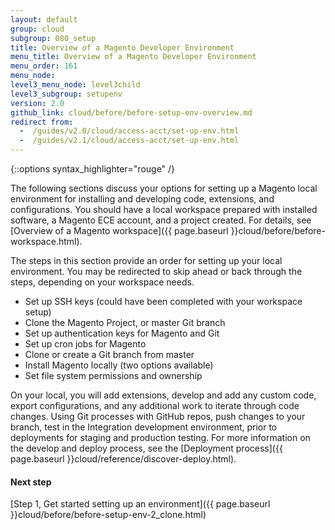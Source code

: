 ```yaml
---
layout: default
group: cloud
subgroup: 080_setup
title: Overview of a Magento Developer Environment
menu_title: Overview of a Magento Developer Environment
menu_order: 161
menu_node:
level3_menu_node: level3child
level3_subgroup: setupenv
version: 2.0
github_link: cloud/before/before-setup-env-overview.md
redirect from:
  -  /guides/v2.0/cloud/access-acct/set-up-env.html
  -  /guides/v2.1/cloud/access-acct/set-up-env.html
---
```


{::options syntax_highlighter="rouge" /}

The following sections discuss your options for setting up a Magento local environment for installing and developing code, extensions, and configurations. You should have a local workspace prepared with installed software, a Magento ECE account, and a project created. For details, see [Overview of a Magento workspace]({{ page.baseurl }}cloud/before/before-workspace.html).

The steps in this section provide an order for setting up your local environment. You may be redirected to skip ahead or back through the steps, depending on your workspace needs.

* Set up SSH keys (could have been completed with your workspace setup)
* Clone the Magento Project, or master Git branch
* Set up authentication keys for Magento and Git
* Set up cron jobs for Magento
* Clone or create a Git branch from master
* Install Magento locally (two options available)
* Set file system permissions and ownership

On your local, you will add extensions, develop and add any custom code, export configurations, and any additional work to iterate through code changes. Using Git processes with GitHub repos, push changes to your branch, test in the Integration development environment, prior to deployments for staging and production testing. For more information on the develop and deploy process, see the [Deployment process]({{ page.baseurl }}cloud/reference/discover-deploy.html).

#### Next step
[Step 1, Get started setting up an environment]({{ page.baseurl }}cloud/before/before-setup-env-2_clone.html)
